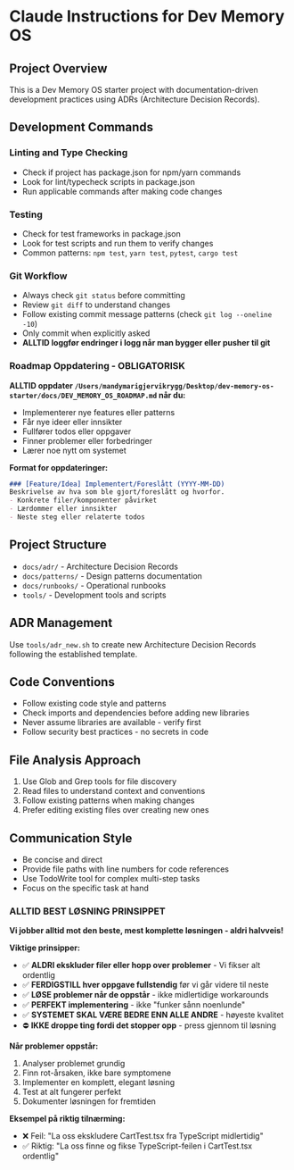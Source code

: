 # Claude Instructions for Dev Memory OS

## Project Overview
This is a Dev Memory OS starter project with documentation-driven development practices using ADRs (Architecture Decision Records).

## Development Commands

### Linting and Type Checking
- Check if project has package.json for npm/yarn commands
- Look for lint/typecheck scripts in package.json
- Run applicable commands after making code changes

### Testing
- Check for test frameworks in package.json
- Look for test scripts and run them to verify changes
- Common patterns: `npm test`, `yarn test`, `pytest`, `cargo test`

### Git Workflow
- Always check `git status` before committing
- Review `git diff` to understand changes
- Follow existing commit message patterns (check `git log --oneline -10`)
- Only commit when explicitly asked
- **ALLTID loggfør endringer i logg når man bygger eller pusher til git**

### Roadmap Oppdatering - OBLIGATORISK
**ALLTID oppdater `/Users/mandymarigjervikrygg/Desktop/dev-memory-os-starter/docs/DEV_MEMORY_OS_ROADMAP.md` når du:**
- Implementerer nye features eller patterns
- Får nye ideer eller innsikter
- Fullfører todos eller oppgaver
- Finner problemer eller forbedringer
- Lærer noe nytt om systemet

**Format for oppdateringer:**
```markdown
### [Feature/Idea] Implementert/Foreslått (YYYY-MM-DD)
Beskrivelse av hva som ble gjort/foreslått og hvorfor.
- Konkrete filer/komponenter påvirket
- Lærdommer eller innsikter
- Neste steg eller relaterte todos
```

## Project Structure
- `docs/adr/` - Architecture Decision Records
- `docs/patterns/` - Design patterns documentation  
- `docs/runbooks/` - Operational runbooks
- `tools/` - Development tools and scripts

## ADR Management
Use `tools/adr_new.sh` to create new Architecture Decision Records following the established template.

## Code Conventions
- Follow existing code style and patterns
- Check imports and dependencies before adding new libraries
- Never assume libraries are available - verify first
- Follow security best practices - no secrets in code

## File Analysis Approach
1. Use Glob and Grep tools for file discovery
2. Read files to understand context and conventions
3. Follow existing patterns when making changes
4. Prefer editing existing files over creating new ones

## Communication Style
- Be concise and direct
- Provide file paths with line numbers for code references
- Use TodoWrite tool for complex multi-step tasks
- Focus on the specific task at hand

### ALLTID BEST LØSNING PRINSIPPET
**Vi jobber alltid mot den beste, mest komplette løsningen - aldri halvveis!**

**Viktige prinsipper:**
- ✅ **ALDRI ekskluder filer eller hopp over problemer** - Vi fikser alt ordentlig
- ✅ **FERDIGSTILL hver oppgave fullstendig** før vi går videre til neste
- ✅ **LØSE problemer når de oppstår** - ikke midlertidige workarounds
- ✅ **PERFEKT implementering** - ikke "funker sånn noenlunde"
- ✅ **SYSTEMET SKAL VÆRE BEDRE ENN ALLE ANDRE** - høyeste kvalitet
- ⛔ **IKKE droppe ting fordi det stopper opp** - press gjennom til løsning

**Når problemer oppstår:**
1. Analyser problemet grundig
2. Finn rot-årsaken, ikke bare symptomene  
3. Implementer en komplett, elegant løsning
4. Test at alt fungerer perfekt
5. Dokumenter løsningen for fremtiden

**Eksempel på riktig tilnærming:**
- ❌ Feil: "La oss ekskludere CartTest.tsx fra TypeScript midlertidig"
- ✅ Riktig: "La oss finne og fikse TypeScript-feilen i CartTest.tsx ordentlig"
